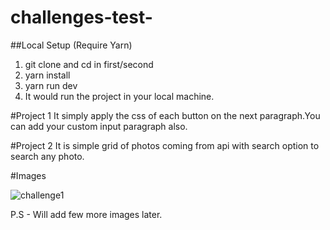 # challenges-test-

##Local Setup (Require Yarn)
1. git clone and cd in first/second
2. yarn install
3. yarn run dev
4. It would run the project in your local machine.

#Project 1
It simply apply the css of each button on the next paragraph.You can add your custom input paragraph also.



#Project 2
It is simple grid of photos coming from api with search option to search any photo.


#Images

![challenge1]('./image.png')

P.S - Will add few more images later.
